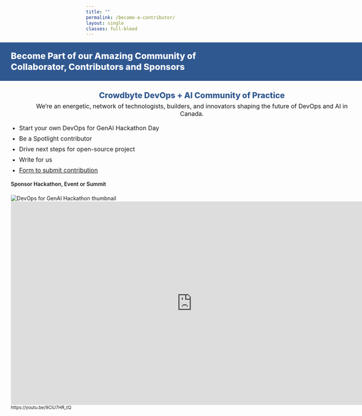 ```yaml
---
title: ""
permalink: /become-a-contributor/
layout: single
classes: full-bleed
---
```


<!-- ======================= STYLES (scoped to this page) ======================= -->
<style>
/* Use full-bleed sections (edge-to-edge with safe side padding) */
.bc-hero, .bc-band{
  margin-left: calc(50% - 50vw);
  margin-right: calc(50% - 50vw);
  width: 100vw;
}

/* ---------- HERO (LEFT-ALIGNED, WRAPS LIKE THE MOCK) ---------- */
.bc-hero{
  background:#305890;
  color:#fff;
  padding: 22px clamp(18px, 3vw, 40px);
}
.bc-hero h1{
  margin: 0;
  font-weight: 800;
  font-size: clamp(20px, 2.4vw, 26px); /* size from the mock */
  line-height: 1.25;
  text-align: left; /* left, not centered */
}

/* ---------- CONTENT BAND ---------- */
.bc-band{
  padding-left: clamp(18px, 3vw, 40px);
  padding-right: clamp(18px, 3vw, 40px);
  padding-top: 10px;
}

/* Subhead (blue, centered) */
.bc-subhead{
  text-align: center;
  font-weight: 800;
  font-size: clamp(18px, 2.2vw, 22px);
  color:#305890;
  margin: 16px auto 6px;
}
.bc-subhead *{ color:inherit !important; background:transparent !important; padding:0 !important; border-radius:0 !important; }

/* Tagline centered, with the same break as the screenshot */
.bc-tagline{
  text-align:center;
  color:#111;
  font-size: 16px;
  margin: 6px 0 10px;
}

/* ---------- TWO COLUMNS: LEFT BIGGER, RIGHT (VIDEO) MEDIUM ---------- */
.bc-row{
  display:grid;
  grid-template-columns: 1.6fr 0.9fr;  /* left bigger, right medium */
  gap: clamp(16px, 2.2vw, 28px);
  align-items:start;
  margin-top: 10px;
}
@media (max-width: 980px){
  .bc-row{ grid-template-columns: 1fr; }
}

/* Left column list */
.bc-list{ margin: 8px 0 0; padding-left: 22px; }
.bc-list li{ margin: 8px 0; font-size: 16px; }

/* Right column video card (medium size with visible thumbnail) */
/* Video box = exact video size, no extra padding/border */
.bc-video{
  width: min(520px, 100%);   /* medium width; change to 500/560 if you prefer */
  justify-self: end;         /* align to the right column edge */
  padding: 0;                /* no padding around the player */
  background: transparent;   /* no background box */
  border: 0;                 /* no border so box = video */
}

/* Responsive 16:9 player that fills the box */
.bc-video iframe{
  display: block;
  width: 100%;
  aspect-ratio: 16 / 9;      /* keeps correct height automatically */
  height: auto;
  border: 0;
}

/* On phones, let it go full width */
@media (max-width: 980px){
  .bc-video{ width: 100%; justify-self: stretch; }
}


/* Footer line */
.bc-footer{ font-weight:600; margin: 18px 0 0; }
</style>

<!-- ======================= PAGE CONTENT ======================= -->

<!-- Full-width hero (left-aligned, wraps like the screenshot) -->
<div class="bc-hero">
  <h1>Become Part of our Amazing Community of<br>
    Collaborator, Contributors and Sponsors</h1>
</div>

<!-- Full-width band for the rest -->
<div class="bc-band">
  <p class="bc-subhead">
    <span>Crowdbyte</span> <span>DevOps + AI</span> Community of Practice
  </p>

  <!-- Force the same line break as the image (Canada on a new line) -->
  <p class="bc-tagline">
    We’re an energetic, network of technologists, builders, and innovators shaping the future of DevOps and AI in<br>
    Canada.
  </p>

  <div class="bc-row">
    <!-- LEFT: bullets (larger column) -->
    <div>
      <ul class="bc-list">
        <li>Start your own DevOps for GenAI Hackathon Day</li>
        <li>Be a Spotlight contributor</li>
        <li>Drive next steps for open-source project</li>
        <li>Write for us</li>
        <li><a href="{{ '/contact/' | relative_url }}">Form to submit contribution</a></li>
      </ul>

  <p class="bc-footer">Sponsor Hackathon, Event or Summit</p>
    </div>
<!-- RIGHT: medium video with visible thumbnail -->
    <div class="bc-video">
      <!-- Thumbnail image (shows first). Click to load player. -->
      <img
        class="thumb"
        src="https://www.youtube.com/watch?v=9CiUU7HR_tQ"
        alt="DevOps for GenAI Hackathon thumbnail"
        loading="lazy"
        onclick="(function(img){ img.style.display='none'; var f=img.nextElementSibling; f.style.display='block'; f.src += '&autoplay=1'; })(this)"
      >
      <!-- YouTube player (revealed on click) -->
      <iframe
        class="play"
        src="https://www.youtube.com/embed/9CiU7HR_tQ?rel=0"
        title="DevOps for GenAI Hackathon"
        allow="accelerometer; autoplay; clipboard-write; encrypted-media; gyroscope; picture-in-picture; web-share"
        allowfullscreen
      ></iframe>
      <small>https://youtu.be/9CiU7HR_tQ</small>
    </div>
  </div>
</div>
